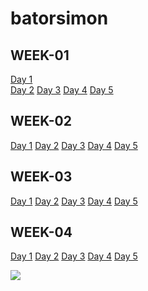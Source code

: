 # batorsimon


## WEEK-01

[Day 1](https://github.com/greenfox-academy/batorsimon/tree/master/week-01/day-1 "day1")<br/>
[Day 2](https://github.com/greenfox-academy/batorsimon/tree/master/week-01/day-2 "day2")
[Day 3](https://github.com/greenfox-academy/batorsimon/tree/master/week-01/day-3 "day3")
[Day 4](https://github.com/greenfox-academy/batorsimon/tree/master/week-01/day-4 "day4")
[Day 5](https://github.com/greenfox-academy/batorsimon/tree/master/week-01/day-5 "day5")


## WEEK-02

[Day 1](https://github.com/greenfox-academy/batorsimon/tree/master/week-02/day1 "day1")
[Day 2](https://github.com/greenfox-academy/batorsimon/tree/master/week-02/day2 "day2")
[Day 3](https://github.com/greenfox-academy/batorsimon/tree/master/week-02/day3 "day3")
[Day 4](https://github.com/greenfox-academy/batorsimon/tree/master/week-02/day4 "day4")
[Day 5](https://github.com/greenfox-academy/batorsimon/tree/master/week-02/day5 "day5")


## WEEK-03

[Day 1](https://github.com/greenfox-academy/batorsimon/tree/master/week-03/day1 "day1")
[Day 2](https://github.com/greenfox-academy/batorsimon/tree/master/week-03/day2 "day2")
[Day 3](https://github.com/greenfox-academy/batorsimon/tree/master/week-03/day3 "day3")
[Day 4](https://github.com/greenfox-academy/batorsimon/tree/master/week-03/day4 "day4")
[Day 5](https://github.com/greenfox-academy/batorsimon/tree/master/week-03/day5 "day5")


## WEEK-04

[Day 1](https://github.com/greenfox-academy/batorsimon/tree/master/week-04/day-1 "day1")
[Day 2](https://github.com/greenfox-academy/batorsimon/tree/master/week-04/day-2 "day2")
[Day 3](https://github.com/greenfox-academy/batorsimon/tree/master/week-04/day-3 "day3")
[Day 4](https://github.com/greenfox-academy/batorsimon/tree/master/week-04/day-4 "day4")
[Day 5](https://github.com/greenfox-academy/batorsimon/tree/master/week-04/day-5 "day5")



![](https://github.com/greenfox-academy/batorsimon/blob/master/batorsimon/binbrain.jpg)

